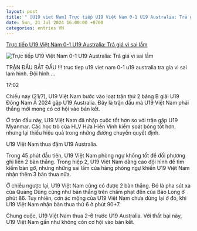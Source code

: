 ```yaml
---
layout: post
title: " [U19 viet Nam] Trực tiếp U19 Việt Nam 0-1 U19 Australia: Trả giá vì sai lầm"
date: Sun, 21 Jul 2024 16:00:00 +0700
categories: entries VN
---
```

[Trực tiếp U19 Việt Nam 0-1 U19 Australia: Trả giá vì sai lầm](https://vov.vn/the-thao/truc-tiep-u19-viet-nam-0-1-u19-australia-tra-gia-vi-sai-lam-post1109256.vov)

![Trực tiếp U19 Việt Nam 0-1 U19 Australia: Trả giá vì sai lầm](https://vov-media.emitech.vn/sites/default/files/styles/og_image/public/2024-07/450396605_890278806271268_2046201683490719901_n.jpg?v=1721556410)

TRẬN ĐẤU BẮT ĐẦU !!! truc tiep u19 viet nam 0-1 u19 australia tra gia vi sai lam hinh. Đội hình ...

17:02

Chiều nay (21/7), U19 Việt Nam bước vào loạt trận thứ 2 bảng B giải U19 Đông Nam Á 2024 gặp U19 Australia. Đây là trận đấu mà U19 Việt Nam phải thắng mới mong có cơ hội vào bán kết.

Ở trận đấu này, U19 Việt Nam đã nhập cuộc tốt hơn so với trận gặp U19 Myanmar. Các học trò của HLV Hứa Hiền Vinh kiểm soát bóng tốt hơn, nhưng lại thiếu hiệu quả trong những đường chuyền quyết định.

U19 Việt Nam thua đậm U19 Australia.

Trong 45 phút đầu tiên, U19 Việt Nam phòng ngự không tốt để đối phương ghi liền 2 bàn thắng. Trong hiệp 2, U19 Việt Nam dâng cao đội hình để tìm kiếm bàn gỡ, nhưng những sai lầm của hàng phòng ngự khiến U19 Việt Nam nhận thêm 3 bàn thua nữa.

Ở chiều ngược lại, U19 Việt Nam cũng có được 2 bàn thắng. Đó là pha sút xa của Quang Dũng cũng như bàn thắng trên chấm phạt đền của Bảo Long ở phút 86. Tuy nhiên, cơn ác mộng của U19 Việt Nam chưa dừng lại ở đó, khi U19 Việt Nam nhận bàn thua thứ 6 ở phút 90+7.

Chung cuộc, U19 Việt Nam thua 2-6 trước U19 Australia. Với thất bại này, U19 Việt Nam gần như không còn cơ hội vào bán kết.

